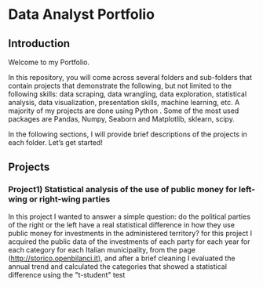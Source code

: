 # Data Analyst Portfolio
## Introduction
Welcome to my Portfolio.

In this repository, you will come across several folders and sub-folders that contain projects that demonstrate the following, but not limited to the following skills: data scraping, data wrangling, data exploration, statistical analysis, data visualization, presentation skills, machine learning,  etc. A majority of my projects are done using Python . Some of the most used packages are Pandas, Numpy, Seaborn and Matplotlib, sklearn, scipy.

In the following sections, I will provide brief descriptions of the projects in each folder. Let’s get started!

## Projects
### Project1) Statistical analysis of the use of public money for left-wing or right-wing parties
In this project I wanted to answer a simple question: do the political parties of the right or the left have a real statistical difference in how they use public money for investments in the administered territory?
for this project I acquired the public data of the investments of each party for each year for each category for each Italian municipality, from the page (http://storico.openbilanci.it), and after a brief cleaning I evaluated the annual trend and calculated the categories that showed a statistical difference using the "t-student" test
